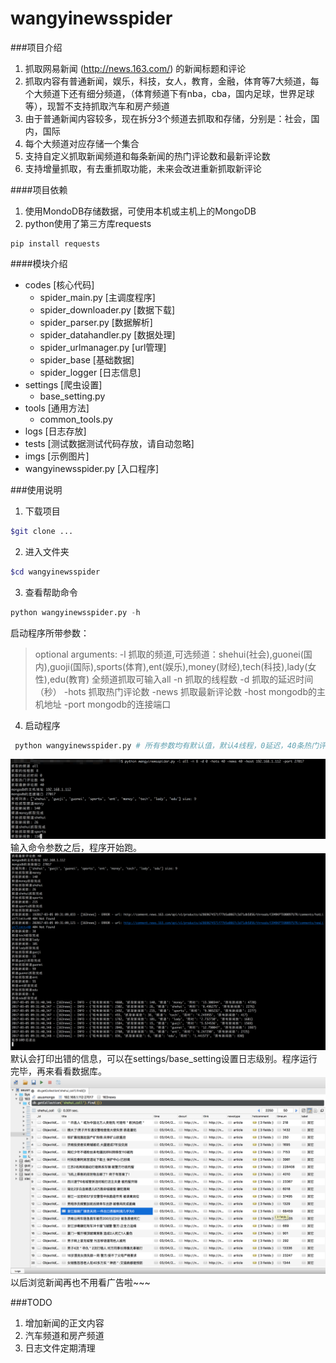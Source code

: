 # wangyinewsspider


###项目介绍
1. 抓取网易新闻 (http://news.163.com/) 的新闻标题和评论
2. 抓取内容有普通新闻，娱乐，科技，女人，教育，金融，体育等7大频道，每个大频道下还有细分频道，（体育频道下有nba，cba，国内足球，世界足球等），现暂不支持抓取汽车和房产频道
3. 由于普通新闻内容较多，现在拆分3个频道去抓取和存储，分别是：社会，国内，国际
4. 每个大频道对应存储一个集合
5. 支持自定义抓取新闻频道和每条新闻的热门评论数和最新评论数
6. 支持增量抓取，有去重抓取功能，未来会改进重新抓取新评论

####项目依赖
1. 使用MondoDB存储数据，可使用本机或主机上的MongoDB
2. python使用了第三方库requests
```
pip install requests
```
####模块介绍
* codes  [核心代码]
	* spider_main.py  [主调度程序]
	* spider_downloader.py  [数据下载]
	* spider_parser.py  [数据解析]
	* spider_datahandler.py  [数据处理]
	* spider_urlmanager.py  [url管理]
	* spider_base  [基础数据]
	* spider_logger  [日志信息]
* settings  [爬虫设置]
	* base_setting.py
* tools  [通用方法]
	* common_tools.py
* logs  [日志存放]
* tests  [测试数据测试代码存放，请自动忽略]
* imgs  [示例图片]
* wangyinewsspider.py  [入口程序]

###使用说明
1. 下载项目
```bash
$git clone ...
```
2. 进入文件夹
```bash
$cd wangyinewsspider
```
3. 查看帮助命令
```python
python wangyinewsspider.py -h
```
启动程序所带参数：
> optional arguments:
  -l 抓取的频道,可选频道：shehui(社会),guonei(国内),guoji(国际),sports(体育),ent(娱乐),money(财经),tech(科技),lady(女性),edu(教育) 全频道抓取可输入all
  -n 抓取的线程数
  -d 抓取的延迟时间（秒）
  -hots 抓取热门评论数
  -news 抓取最新评论数
  -host mongodb的主机地址
  -port mongodb的连接端口
 
 4. 启动程序 
```python
 python wangyinewsspider.py # 所有参数均有默认值，默认4线程，0延迟，40条热门评论，20条新评论
```
![start](https://raw.githubusercontent.com/jeffreyzzh/wangyinewsspider/master/imgs/start2.png)
 输入命令参数之后，程序开始跑。
![start](https://raw.githubusercontent.com/jeffreyzzh/wangyinewsspider/master/imgs/%E5%B1%8F%E5%B9%95%E5%BF%AB%E7%85%A7%202017-03-05%20%E4%B8%8A%E5%8D%889.31.44.png)
默认会打印出错的信息，可以在settings/base_setting设置日志级别。程序运行完毕，再来看看数据库。
![start](https://raw.githubusercontent.com/jeffreyzzh/wangyinewsspider/master/imgs/%E5%B1%8F%E5%B9%95%E5%BF%AB%E7%85%A7%202017-03-05%20%E4%B8%8A%E5%8D%889.35.28.png)
以后浏览新闻再也不用看广告啦~~~

###TODO
1. 增加新闻的正文内容
2. 汽车频道和房产频道
3. 日志文件定期清理 
